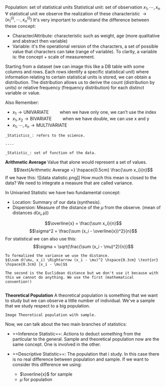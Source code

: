 Population: set of statistical units
Statistical unit: set of observation
$x_1, \cdots, x_n$
$\forall$ statistical unit we observe the realization of these characteristic $\to (x_1^{(i)}, \cdots, x_n^{(i)})$
It's very important to understand the difference between these concept:
- Character/Attribute: characteristic such as weight, age (more qualitative and abstract then variable)
- Variable: it's the operational version of the characters, a set of possible value that characters can take (range of variable). To clarity, a variable is: the concept + scale of measurement.

Starting from a dataset (we can image this like a DB table with some columns and rows. Each rows identify a specific statistical unit) where information relating to certain statistical units is stored, we can obtain a distribution. The distribution allows us to derive the count (distribution by units) or relative frequency (frequency distribution) for each distinct variable or value.

Also Remember:
- $x_1 \to \text{UNIVARIATE} \hspace{1cm} \text{when we have only one, we can't use the index}$ 
- $x_1, x_2 \to \text{BIVARIATE} \hspace{1cm} \text{when we have double, we can use x and y}$
- $x_1, \cdots, x_n \to \text{MULTIVARIATE}$

```ad-caution
_Statistics_: refers to the science.

----

_Statistic_: set of function of the data.

```

**Arithmetic Average**
Value that alone would represent a set of values.
$$\text{Arithmetic Average =} \hspace{0.5cm} \frac{\sum x_i}{n}$$
If we have this:
![[data statistic.png]]
How much this mean is closed to the data? We need to integrate a measure that are called variance.

In Univaried Statistic we have two fundamental concept:
- Location: Summary of our data (synthesis).
- Dispersion: Measure of the distance of the $\mu$ from the observe. (mean of distances $d(x_i, \mu)$)

$$\overline{x} = \frac{\sum x_i}{n}$$
$$\sigma^2 = \frac{\sum (x_i - \overline{x})^2}{n}$$
For statistical we can also use this: 
$$\sigma = \sqrt{\frac{\sum (x_i - \mu)^2}{n}}$$
```ad-info
To formalized the variance we use the distance.
$$\sum d(\mu, x_i) \Rightarrow (x_i - \mu)^2 \hspace{0.3cm} \text{or} \hspace{0.3cm} |x_i - \mu|$$

The second is the Euclidean distance but we don't use it because with this we cannot do anything. We use the first (mathematical convention!)


```

**Theoretical Population**
A theoretical population is something that we want to study but we can observe a little number of individual. We've a sample that we study respect to a big population.


```ad-missing
Image Theoretical population with sample.
```

Now, we can talk about the two main branches of statistics:

- ==Inference Statistic==: Actions to deduct something from the particular to the general. Sample and theoretical population now are the same concept. One is involved in the other.

- ==Descriptive Statistic==: The population that i study. In this case there is no real difference between population and sample. If we want to consider this difference we using:
	- $\overline{x}$ for sample
	- $\mu$ for population